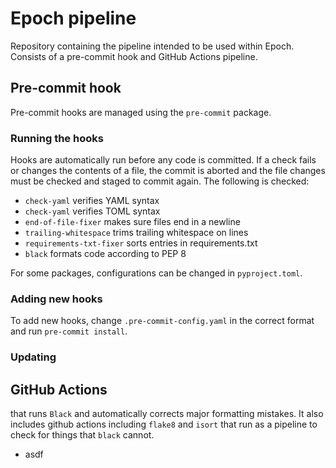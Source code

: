 # Epoch pipeline

Repository containing the pipeline intended to be used within Epoch.
Consists of a pre-commit hook and GitHub Actions pipeline.

## Pre-commit hook
Pre-commit hooks are managed using the `pre-commit` package.

### Running the hooks
Hooks are automatically run before any code is committed.
If a check fails or changes the contents of a file, the commit is aborted and the file changes must be checked and staged to commit again.
The following is checked:
- `check-yaml` verifies YAML syntax
- `check-yaml` verifies TOML syntax
- `end-of-file-fixer` makes sure files end in a newline
- `trailing-whitespace` trims trailing whitespace on lines
- `requirements-txt-fixer` sorts entries in requirements.txt
- `black` formats code according to PEP 8

For some packages, configurations can be changed in `pyproject.toml`.

### Adding new hooks
To add new hooks, change `.pre-commit-config.yaml` in the correct format and run `pre-commit install`.

### Updating

## GitHub Actions

that runs `Black` and automatically corrects major formatting mistakes. It also includes github actions including `flake8` and `isort` that run as a pipeline to check for things that `black` cannot.
- asdf
